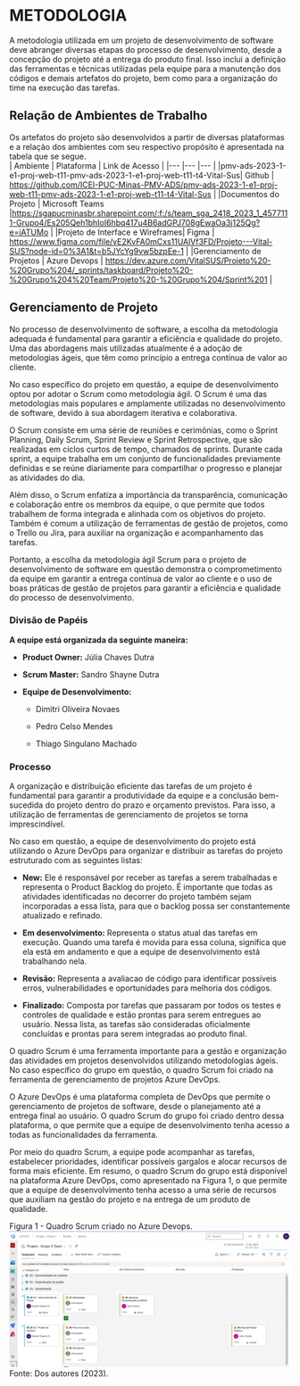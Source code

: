 
# METODOLOGIA

A metodologia utilizada em um projeto de desenvolvimento de software deve abranger diversas etapas do processo de desenvolvimento, desde a concepção do projeto até a entrega do produto final. Isso inclui a definição das ferramentas e técnicas utilizadas pela equipe para a manutenção dos códigos e demais artefatos do projeto, bem como para a organização do time na execução das tarefas.

## Relação de Ambientes de Trabalho 
Os artefatos do projeto são desenvolvidos a partir de diversas plataformas e a relação dos ambientes com seu respectivo propósito é apresentada na tabela que se segue.  
| Ambiente  | Plataforma | Link de Acesso |
|--- |--- |--- |
|pmv-ads-2023-1-e1-proj-web-t11-pmv-ads-2023-1-e1-proj-web-t11-t4-Vital-Sus| Github | https://github.com/ICEI-PUC-Minas-PMV-ADS/pmv-ads-2023-1-e1-proj-web-t11-pmv-ads-2023-1-e1-proj-web-t11-t4-Vital-Sus |
|Documentos do Projeto | Microsoft Teams |https://sgapucminasbr.sharepoint.com/:f:/s/team_sga_2418_2023_1_4577111-Grupo4/Es205Qeh1bhIoI6hbq417u4B6adGPJ708gEwaOa3j125Qg?e=iATUMo |
|Projeto de Interface e Wireframes| Figma | https://www.figma.com/file/vE2KvFA0mCxs11UAlVf3FD/Projeto---Vital-SUS?node-id=0%3A1&t=b5JYcYg9vw5bzpEe-1 |
|Gerenciamento de Projetos | Azure Devops | https://dev.azure.com/VitalSUS/Projeto%20-%20Grupo%204/_sprints/taskboard/Projeto%20-%20Grupo%204%20Team/Projeto%20-%20Grupo%204/Sprint%201 |


## Gerenciamento de Projeto

No processo de desenvolvimento de software, a escolha da metodologia adequada é fundamental para garantir a eficiência e qualidade do projeto. Uma das abordagens mais utilizadas atualmente é a adoção de metodologias ágeis, que têm como princípio a entrega contínua de valor ao cliente.

No caso específico do projeto em questão, a equipe de desenvolvimento optou por adotar o Scrum como metodologia ágil. O Scrum é uma das metodologias mais populares e amplamente utilizadas no desenvolvimento de software, devido à sua abordagem iterativa e colaborativa.

O Scrum consiste em uma série de reuniões e cerimônias, como o Sprint Planning, Daily Scrum, Sprint Review e Sprint Retrospective, que são realizadas em ciclos curtos de tempo, chamados de sprints. Durante cada sprint, a equipe trabalha em um conjunto de funcionalidades previamente definidas e se reúne diariamente para compartilhar o progresso e planejar as atividades do dia.

Além disso, o Scrum enfatiza a importância da transparência, comunicação e colaboração entre os membros da equipe, o que permite que todos trabalhem de forma integrada e alinhada com os objetivos do projeto. Também é comum a utilização de ferramentas de gestão de projetos, como o Trello ou Jira, para auxiliar na organização e acompanhamento das tarefas.

Portanto, a escolha da metodologia ágil Scrum para o projeto de desenvolvimento de software em questão demonstra o comprometimento da equipe em garantir a entrega contínua de valor ao cliente e o uso de boas práticas de gestão de projetos para garantir a eficiência e qualidade do processo de desenvolvimento.

### Divisão de Papéis

**A equipe está organizada da seguinte maneira:** 

- **Product Owner:** Júlia Chaves Dutra

- **Scrum Master:** Sandro Shayne Dutra

- **Equipe de Desenvolvimento:**

    - Dimitri Oliveira Novaes 

    - Pedro Celso Mendes 

    - Thiago Singulano Machado 

### Processo

A organização e distribuição eficiente das tarefas de um projeto é fundamental para garantir a produtividade da equipe e a conclusão bem-sucedida do projeto dentro do prazo e orçamento previstos. Para isso, a utilização de ferramentas de gerenciamento de projetos se torna imprescindível.

No caso em questão, a equipe de desenvolvimento do projeto está utilizando o Azure DevOps para organizar e distribuir as tarefas do projeto estruturado com as seguintes listas:  

- **New:** Ele é responsável por receber as tarefas a serem trabalhadas e representa o Product Backlog do projeto. É importante que todas as atividades identificadas no decorrer do projeto também sejam incorporadas a essa lista, para que o backlog possa ser constantemente atualizado e refinado.

- **Em desenvolvimento:** Representa o status atual das tarefas em execução. Quando uma tarefa é movida para essa coluna, significa que ela está em andamento e que a equipe de desenvolvimento está trabalhando nela. 

- **Revisão:** Representa a avaliacao de código para identificar possíveis erros, vulnerabilidades e oportunidades para melhoria dos códigos.

- **Finalizado:** Composta por tarefas que passaram por todos os testes e controles de qualidade e estão prontas para serem entregues ao usuário. Nessa lista, as tarefas são consideradas oficialmente concluídas e prontas para serem integradas ao produto final. 

O quadro Scrum é uma ferramenta importante para a gestão e organização das atividades em projetos desenvolvidos utilizando metodologias ágeis. No caso específico do grupo em questão, o quadro Scrum foi criado na ferramenta de gerenciamento de projetos Azure DevOps.

O Azure DevOps é uma plataforma completa de DevOps que permite o gerenciamento de projetos de software, desde o planejamento até a entrega final ao usuário. O quadro Scrum do grupo foi criado dentro dessa plataforma, o que permite que a equipe de desenvolvimento tenha acesso a todas as funcionalidades da ferramenta.

Por meio do quadro Scrum, a equipe pode acompanhar as tarefas, estabelecer prioridades, identificar possíveis gargalos e alocar recursos de forma mais eficiente. Em resumo, o quadro Scrum do grupo está disponível na plataforma Azure DevOps, como apresentado na Figura 1, o que permite que a equipe de desenvolvimento tenha acesso a uma série de recursos que auxiliam na gestão do projeto e na entrega de um produto de qualidade.

Figura 1 - Quadro Scrum criado no Azure Devops.
![Azure Boards](img/AzureBoards.png)
Fonte: Dos autores (2023).
